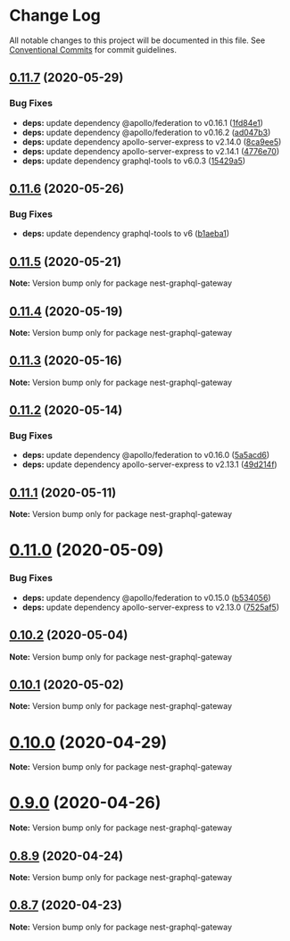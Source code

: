 # Change Log

All notable changes to this project will be documented in this file.
See [Conventional Commits](https://conventionalcommits.org) for commit guidelines.

## [0.11.7](https://github.com/doug-martin/nestjs-query/compare/v0.11.6...v0.11.7) (2020-05-29)


### Bug Fixes

* **deps:** update dependency @apollo/federation to v0.16.1 ([1fd84e1](https://github.com/doug-martin/nestjs-query/commit/1fd84e1fab37011be4a02f6181a1d965c523a8f1))
* **deps:** update dependency @apollo/federation to v0.16.2 ([ad047b3](https://github.com/doug-martin/nestjs-query/commit/ad047b35674219fd7907ddafdb66cf8ffbcb4640))
* **deps:** update dependency apollo-server-express to v2.14.0 ([8ca9ee5](https://github.com/doug-martin/nestjs-query/commit/8ca9ee5a5f4a62502a064ce1e3e27dceea0b58b0))
* **deps:** update dependency apollo-server-express to v2.14.1 ([4776e70](https://github.com/doug-martin/nestjs-query/commit/4776e7052e7c7a777f332b601c9922bf1487d5e6))
* **deps:** update dependency graphql-tools to v6.0.3 ([15429a5](https://github.com/doug-martin/nestjs-query/commit/15429a5230fe983b8e91d6559deab099070eec62))





## [0.11.6](https://github.com/doug-martin/nestjs-query/compare/v0.11.5...v0.11.6) (2020-05-26)


### Bug Fixes

* **deps:** update dependency graphql-tools to v6 ([b1aeba1](https://github.com/doug-martin/nestjs-query/commit/b1aeba1411e097f4484f7beca2b05eab99e9d586))





## [0.11.5](https://github.com/doug-martin/nestjs-query/compare/v0.11.4...v0.11.5) (2020-05-21)

**Note:** Version bump only for package nest-graphql-gateway





## [0.11.4](https://github.com/doug-martin/nestjs-query/compare/v0.11.3...v0.11.4) (2020-05-19)

**Note:** Version bump only for package nest-graphql-gateway





## [0.11.3](https://github.com/doug-martin/nestjs-query/compare/v0.11.2...v0.11.3) (2020-05-16)

**Note:** Version bump only for package nest-graphql-gateway





## [0.11.2](https://github.com/doug-martin/nestjs-query/compare/v0.11.1...v0.11.2) (2020-05-14)


### Bug Fixes

* **deps:** update dependency @apollo/federation to v0.16.0 ([5a5acd6](https://github.com/doug-martin/nestjs-query/commit/5a5acd6edaeee96a0a1344ed52500522c10fd129))
* **deps:** update dependency apollo-server-express to v2.13.1 ([49d214f](https://github.com/doug-martin/nestjs-query/commit/49d214f47cc2e8ebda56bdf17c052b69ba626ccd))





## [0.11.1](https://github.com/doug-martin/nestjs-query/compare/v0.11.0...v0.11.1) (2020-05-11)

**Note:** Version bump only for package nest-graphql-gateway





# [0.11.0](https://github.com/doug-martin/nestjs-query/compare/v0.10.2...v0.11.0) (2020-05-09)


### Bug Fixes

* **deps:** update dependency @apollo/federation to v0.15.0 ([b534056](https://github.com/doug-martin/nestjs-query/commit/b5340567221624dc5bd096e2c1e7097ac3bcc522))
* **deps:** update dependency apollo-server-express to v2.13.0 ([7525af5](https://github.com/doug-martin/nestjs-query/commit/7525af5ad2cde82ebb684c75226b4818e7b068fc))





## [0.10.2](https://github.com/doug-martin/nestjs-query/compare/v0.10.1...v0.10.2) (2020-05-04)

**Note:** Version bump only for package nest-graphql-gateway





## [0.10.1](https://github.com/doug-martin/nestjs-query/compare/v0.10.0...v0.10.1) (2020-05-02)

**Note:** Version bump only for package nest-graphql-gateway





# [0.10.0](https://github.com/doug-martin/nestjs-query/compare/v0.9.0...v0.10.0) (2020-04-29)

**Note:** Version bump only for package nest-graphql-gateway





# [0.9.0](https://github.com/doug-martin/nestjs-query/compare/v0.8.9...v0.9.0) (2020-04-26)

**Note:** Version bump only for package nest-graphql-gateway





## [0.8.9](https://github.com/doug-martin/nestjs-query/compare/v0.8.8...v0.8.9) (2020-04-24)

**Note:** Version bump only for package nest-graphql-gateway





## [0.8.7](https://github.com/doug-martin/nestjs-query/compare/v0.8.6...v0.8.7) (2020-04-23)

**Note:** Version bump only for package nest-graphql-gateway
